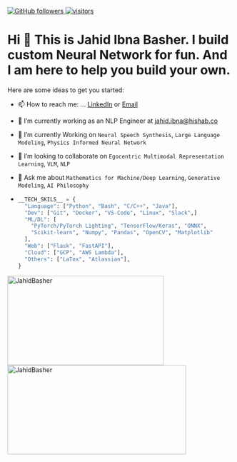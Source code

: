 <p align="left">
  <a href="https://github.com/JahidBasher?tab=followers">
    <img alt="GitHub followers" src="https://img.shields.io/github/followers/JahidBasher?color=green&logo=github">
  </a>
  <a href="https://github.com/JahidBasher/">
    <img src="https://komarev.com/ghpvc/?username=JahidBasher" alt="visitors" />
  </a>
</p>

# Hi 👋 This is Jahid Ibna Basher. I build custom Neural Network for fun. And I am here to help you build your own.

Here are some ideas to get you started:
- 📫 How to reach me: ... [LinkedIn](https://www.linkedin.com/in/jahid37/) or [Email](mailto:mohammadjahid1504037@gmail.com)
- 🔭 I’m currently working as an NLP Engineer at [jahid.ibna@hishab.co](https://hishab.co/)
- 🌱 I’m currently Working on `Neural Speech Synthesis`, `Large Language Modeling`, `Physics Informed Neural Network`
- 👯 I’m looking to collaborate on `Egocentric Multimodal Representation Learning`, `VLM`, `NLP`
- 💬 Ask me about `Mathematics for Machine/Deep Learning`, `Generative Modeling`, `AI Philosophy`

- ```python
  __TECH_SKILS__ = {
    "Language": ["Python", "Bash", "C/C++", "Java"],
    "Dev": ["Git", "Docker", "VS-Code", "Linux", "Slack",]
    "ML/DL": [
      "PyTorch/PyTorch Lighting", "TensorFlow/Keras", "ONNX",
      "Scikit-learn", "Numpy", "Pandas", "OpenCV", "Matplotlib"
    ],
    "Web": ["Flask", "FastAPI"],
    "Cloud": ["GCP", "AWS Lambda"],
    "Others": ["LaTex", "Atlassian"],
  }
  ```
<p><img align="left" src="https://github-readme-stats.vercel.app/api/top-langs?username=JahidBasher&show_icons=true&locale=en&layout=compact" alt="JahidBasher" width="350" height="200" /></p>  <p>&nbsp;<img  align="center" src="https://github-readme-stats.vercel.app/api?username=JahidBasher&show_icons=true&locale=en" alt="JahidBasher"  width="400" height="200"/>

